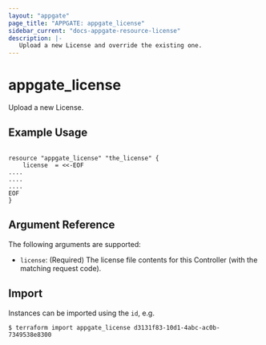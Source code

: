 ```yaml
---
layout: "appgate"
page_title: "APPGATE: appgate_license"
sidebar_current: "docs-appgate-resource-license"
description: |-
   Upload a new License and override the existing one.
---
```


# appgate_license

Upload a new License.

## Example Usage

```hcl

resource "appgate_license" "the_license" {
    license  = <<-EOF
....
....
....
EOF
}

```

## Argument Reference

The following arguments are supported:

* `license`: (Required) The license file contents for this Controller (with the matching request code).





## Import

Instances can be imported using the `id`, e.g.

```
$ terraform import appgate_license d3131f83-10d1-4abc-ac0b-7349538e8300
```
